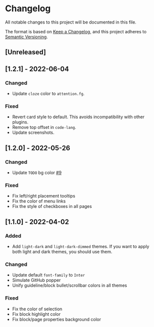 # Changelog

All notable changes to this project will be documented in this file.

The format is based on [Keep a Changelog](https://keepachangelog.com/en/1.0.0/),
and this project adheres to [Semantic Versioning](https://semver.org/spec/v2.0.0.html).

## [Unreleased]

## [1.2.1] - 2022-06-04

### Changed

- Update `cloze` color to `attention.fg`.

### Fixed

- Revert card style to default. This avoids incompatibility with other plugins.
- Remove top offset in `code-lang`.
- Update screenshots.

## [1.2.0] - 2022-05-26

### Changed

- Update `TODO` bg color [#9](https://github.com/g1eny0ung/logseq-github-theme/pull/9)

### Fixed

- Fix left/right placement tooltips
- Fix the color of menu links
- Fix the style of checkboxes in all pages

## [1.1.0] - 2022-04-02

### Added

- Add `light-dark` and `light-dark-dimmed` themes. If you want to apply both light and dark themes, you should use them.

### Changed

- Update default `font-family` to `Inter`
- Simulate GitHub popper
- Unify guideline/block bullet/scrollbar colors in all themes

### Fixed

- Fix the color of selection
- Fix block highlight color
- Fix block/page properties background color
